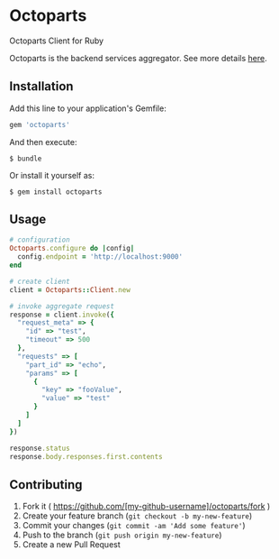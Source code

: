 # Octoparts

Octoparts Client for Ruby

Octoparts is the backend services aggregator. See more details [here](http://m3dev.github.io/octoparts/).

## Installation

Add this line to your application's Gemfile:

```ruby
gem 'octoparts'
```

And then execute:

    $ bundle

Or install it yourself as:

    $ gem install octoparts

## Usage

```ruby
# configuration
Octoparts.configure do |config|
  config.endpoint = 'http://localhost:9000'
end

# create client
client = Octoparts::Client.new

# invoke aggregate request
response = client.invoke({
  "request_meta" => {
    "id" => "test",
    "timeout" => 500
  },
  "requests" => [
    "part_id" => "echo",
    "params" => [
      {
        "key" => "fooValue",
        "value" => "test"
      }
    ]
  ]
})

response.status
response.body.responses.first.contents
```

## Contributing

1. Fork it ( https://github.com/[my-github-username]/octoparts/fork )
2. Create your feature branch (`git checkout -b my-new-feature`)
3. Commit your changes (`git commit -am 'Add some feature'`)
4. Push to the branch (`git push origin my-new-feature`)
5. Create a new Pull Request
